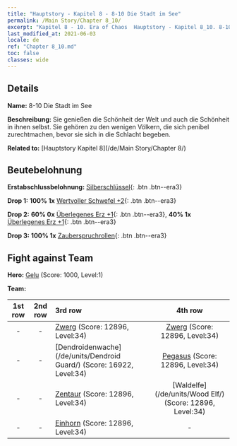 ```yaml
---
title: "Hauptstory - Kapitel 8 - 8-10 Die Stadt im See"
permalink: /Main Story/Chapter 8_10/
excerpt: "Kapitel 8 - 10. Era of Chaos  Hauptstory - Kapitel 8_10. 8-10 Die Stadt im See"
last_modified_at: 2021-06-03
locale: de
ref: "Chapter 8_10.md"
toc: false
classes: wide
---
```


## Details

 **Name:** 8-10 Die Stadt im See

 **Beschreibung:** Sie genießen die Schönheit der Welt und auch die Schönheit in ihnen selbst. Sie gehören zu den wenigen Völkern, die sich penibel zurechtmachen, bevor sie sich in die Schlacht begeben.

 **Related to:** [Hauptstory Kapitel 8](/de/Main Story/Chapter 8/)

## Beutebelohnung

 **Erstabschlussbelohnung:** [Silberschlüssel](/ItemsDE/con_693/){: .btn .btn--era3}

 **Drop 1:** **100% 1x** [Wertvoller Schwefel +2](/ItemsDE/mat_29/){: .btn .btn--era3}

 **Drop 2:** **60% 0x** [Überlegenes Erz +1](/ItemsDE/mat_19/){: .btn .btn--era3}, **40% 1x** [Überlegenes Erz +1](/ItemsDE/mat_19/){: .btn .btn--era3}

 **Drop 3:** **100% 1x** [Zauberspruchrollen](/ItemsDE/con_694/){: .btn .btn--era3}


## Fight against Team
 **Hero:** [Gelu](/de/heroes/Gelu/) (Score: 1000, Level:1)

 **Team:**


  | 1st row | 2nd row | 3rd row | 4th row |
  |:----:|:----:|:----|:----:|
  | - | - | [Zwerg](/de/units/Dwarf/) (Score: 12896, Level:34)  | [Zwerg](/de/units/Dwarf/) (Score: 12896, Level:34)  |
  | - | - | [Dendroidenwache](/de/units/Dendroid Guard/) (Score: 16922, Level:34)  | [Pegasus](/de/units/Pegasus/) (Score: 12896, Level:34)  |
  | - | - | [Zentaur](/de/units/Centaur/) (Score: 12896, Level:34)  | [Waldelfe](/de/units/Wood Elf/) (Score: 12896, Level:34)  |
  | - | - | [Einhorn](/de/units/Unicorn/) (Score: 12896, Level:34)  | - |


